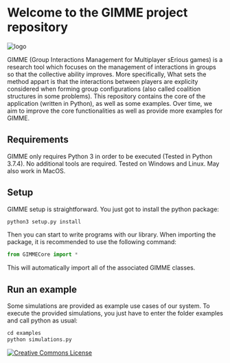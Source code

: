 # Welcome to the GIMME project repository

![logo](ReadmeImages/GIMMELogo.svg)

GIMME (Group Interactions Management for Multiplayer sErious games) is a research tool which focuses on the management of 
interactions in groups so that the collective ability improves. 
More specifically, 
What sets the method appart is that the interactions between players are explicity considered when forming group configurations (also called coalition structures in some problems).
This repository contains the core of the application (written in Python), as well as some examples. 
Over time, we aim to improve the core functionalities as well as provide more examples for GIMME.


## Requirements

GIMME only requires Python 3 in order to be executed (Tested in Python 3.7.4). No additional tools are required.
Tested on Windows and Linux. May also work in MacOS.


## Setup

GIMME setup is straightforward. You just got to install the python package:

```python 
python3 setup.py install
```

Then you can start to write programs with our library.
When importing the package, it is recommended to use the following command:

```python 
from GIMMECore import *
```
This will automatically import all of the associated GIMME classes.


## Run an example

Some simulations are provided as example use cases of our system. To execute the provided simulations, you just have to enter the folder examples and call python as usual:

```python 
cd examples
python simulations.py
```

 <a rel="license" href="http://creativecommons.org/licenses/by/4.0/"><img alt="Creative Commons License" style="border-width:0" src="https://i.creativecommons.org/l/by/4.0/88x31.png" /></a><br />